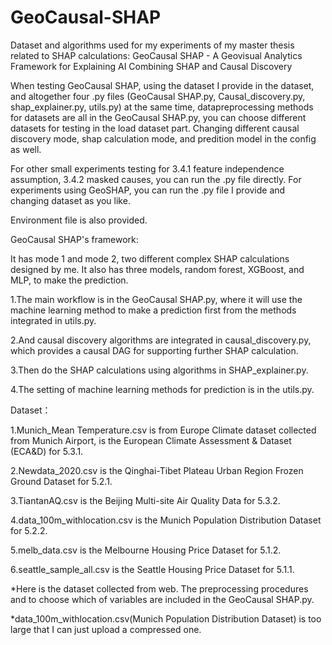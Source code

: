 # GeoCausal-SHAP
Dataset and algorithms used for my experiments of my master thesis related to SHAP calculations: GeoCausal SHAP - A Geovisual Analytics Framework for Explaining AI Combining SHAP and Causal Discovery

When testing GeoCausal SHAP, using the dataset I provide in the dataset, and altogether four .py files (GeoCausal SHAP.py, Causal_discovery.py, shap_explainer.py, utils.py) at the same time, datapreprocessing methods for datasets are all in the GeoCausal SHAP.py, you can choose different datasets for testing in the load dataset part. Changing different causal discovery mode, shap calculation mode, and predition model in the config as well.

For other small experiments testing for 3.4.1 feature independence assumption, 3.4.2 masked causes, you can run the .py file directly. For experiments using GeoSHAP, you can run the .py file I provide and changing dataset as you like.

Environment file is also provided.

GeoCausal SHAP's framework:

It has mode 1 and mode 2, two different complex SHAP calculations designed by me. It also has three models, random forest, XGBoost, and MLP, to make the prediction. 

1.The main workflow is in the GeoCausal SHAP.py, where it will use the machine learning method to make a prediction first from the methods integrated in utils.py. 

2.And causal discovery algorithms are integrated in causal_discovery.py, which provides a causal DAG for supporting further SHAP calculation.

3.Then do the SHAP calculations using algorithms in SHAP_explainer.py. 

4.The setting of machine learning methods for prediction is in the utils.py.

Dataset：

1.Munich_Mean Temperature.csv is from Europe Climate dataset collected from Munich Airport, is the European Climate Assessment & Dataset (ECA&D) for 5.3.1.

2.Newdata_2020.csv is the Qinghai-Tibet Plateau Urban Region Frozen Ground Dataset for 5.2.1.

3.TiantanAQ.csv is the Beijing Multi-site Air Quality Data for 5.3.2.

4.data_100m_withlocation.csv is the Munich Population Distribution Dataset for 5.2.2.

5.melb_data.csv is the Melbourne Housing Price Dataset for 5.1.2.

6.seattle_sample_all.csv is the Seattle Housing Price Dataset for 5.1.1.

*Here is the dataset collected from web. The preprocessing procedures and to choose which of variables are included in the GeoCausal SHAP.py.

*data_100m_withlocation.csv(Munich Population Distribution Dataset) is too large that I can just upload a compressed one.
